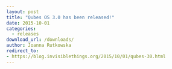 ```yaml
---
layout: post
title: "Qubes OS 3.0 has been released!"
date: 2015-10-01
categories:
  - releases
download_url: /downloads/
author: Joanna Rutkowska
redirect_to:
- https://blog.invisiblethings.org/2015/10/01/qubes-30.html
---
```


